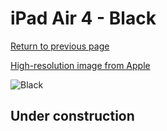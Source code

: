 # iPad Air 4 - Black

[Return to previous page](/ipad_pro2)

[High-resolution image from Apple](https://store.storeimages.cdn-apple.com/8756/as-images.apple.com/is/MH0D3?wid=4500&hei=4500&fmt=png)

<div style="width: 500px"><img src="/almost_uncompressed/MH0D3.webp" alt="Black"></div>

## Under construction
